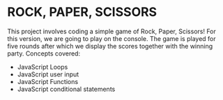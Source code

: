 # ROCK, PAPER, SCISSORS
This project involves coding a simple game of Rock, Paper, Scissors!
For this version, we are going to play on the console.
The game is played for five rounds after which we display the scores together with the winning party.
Concepts covered:
+ JavaScript Loops
+ JavaScript user input
+ JavaScript Functions
+ JavaScript conditional statements